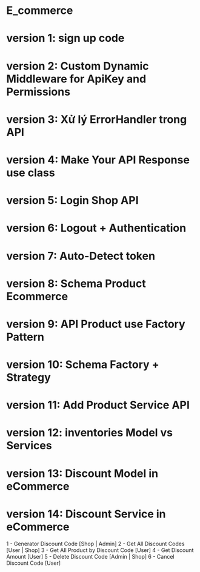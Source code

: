 # E_commerce

# version 1: sign up code 

# version 2: Custom Dynamic Middleware for ApiKey and Permissions

# version 3: Xử lý ErrorHandler trong API

# version 4: Make Your API Response use class

# version 5: Login Shop API

# version 6: Logout + Authentication

# version 7: Auto-Detect token

# version 8: Schema Product Ecommerce

# version 9: API Product use Factory Pattern 

# version 10: Schema Factory + Strategy

# version 11: Add Product Service API

# version 12: inventories Model vs Services

# version 13: Discount Model in eCommerce

# version 14: Discount Service in eCommerce
1 - Generator Discount Code [Shop | Admin]
2 - Get All Discount Codes [User | Shop]
3 - Get All Product by Discount Code [User]
4 - Get Discount Amount [User]
5 - Delete Discount Code [Admin | Shop]
6 - Cancel Discount Code [User]

